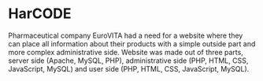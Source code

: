 # HarCODE

Pharmaceutical company EuroVITA had a need for a website where they can place all information about their products with a simple outside part and more complex administrative side. Website was made out of three parts, server side (Apache, MySQL, PHP), administrative side (PHP, HTML, CSS, JavaScript, MySQL) and user side (PHP, HTML, CSS, JavaScript, MySQL).